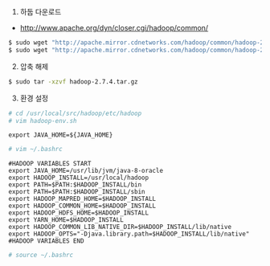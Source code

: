 1. 하둡 다운로드
- http://www.apache.org/dyn/closer.cgi/hadoop/common/
```bash
$ sudo wget "http://apache.mirror.cdnetworks.com/hadoop/common/hadoop-2.7.4/hadoop-2.7.4.tar.gz"
$ sudo wget "http://apache.mirror.cdnetworks.com/hadoop/common/hadoop-2.7.4/hadoop-2.7.4-src.tar.gz"
```

2. 압축 해제
```bash
$ sudo tar -xzvf hadoop-2.7.4.tar.gz
```

3. 환경 설정
```bash
# cd /usr/local/src/hadoop/etc/hadoop
# vim hadoop-env.sh
```
```
export JAVA_HOME=${JAVA_HOME}
```
```bash
# vim ~/.bashrc
```
```
#HADOOP VARIABLES START
export JAVA_HOME=/usr/lib/jvm/java-8-oracle
export HADOOP_INSTALL=/usr/local/hadoop
export PATH=$PATH:$HADOOP_INSTALL/bin
export PATH=$PATH:$HADOOP_INSTALL/sbin
export HADOOP_MAPRED_HOME=$HADOOP_INSTALL
export HADOOP_COMMON_HOME=$HADOOP_INSTALL
export HADOOP_HDFS_HOME=$HADOOP_INSTALL
export YARN_HOME=$HADOOP_INSTALL
export HADOOP_COMMON_LIB_NATIVE_DIR=$HADOOP_INSTALL/lib/native
export HADOOP_OPTS="-Djava.library.path=$HADOOP_INSTALL/lib/native"
#HADOOP VARIABLES END
```
```bash
# source ~/.bashrc
```